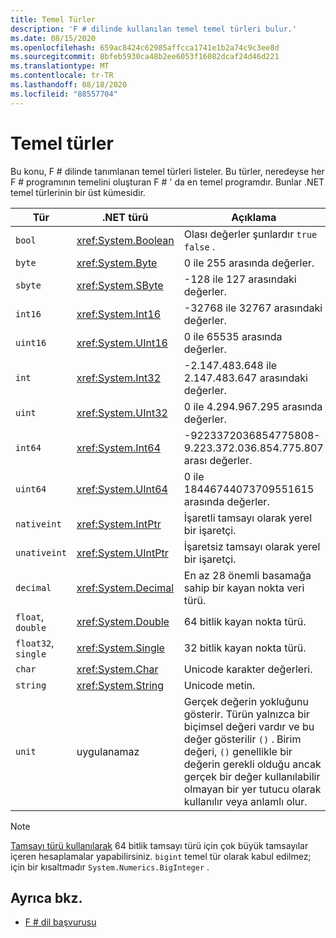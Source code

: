 ```yaml
---
title: Temel Türler
description: 'F # dilinde kullanılan temel temel türleri bulur.'
ms.date: 08/15/2020
ms.openlocfilehash: 659ac8424c62985affcca1741e1b2a74c9c3ee8d
ms.sourcegitcommit: 8bfeb5930ca48b2ee6053f16082dcaf24d46d221
ms.translationtype: MT
ms.contentlocale: tr-TR
ms.lasthandoff: 08/18/2020
ms.locfileid: "88557704"
---
```

# <a name="basic-types"></a>Temel türler

Bu konu, F # dilinde tanımlanan temel türleri listeler. Bu türler, neredeyse her F # programının temelini oluşturan F # ' da en temel programdır. Bunlar .NET temel türlerinin bir üst kümesidir.

|Tür|.NET türü|Açıklama|Örnek|
|----|---------|-----------|-------|
|`bool`|<xref:System.Boolean>|Olası değerler şunlardır `true` `false` .|`true`/`false`|
|`byte`|<xref:System.Byte>|0 ile 255 arasında değerler.|`1uy`|
|`sbyte`|<xref:System.SByte>|-128 ile 127 arasındaki değerler.|`1y`|
|`int16`|<xref:System.Int16>|-32768 ile 32767 arasındaki değerler.|`1s`|
|`uint16`|<xref:System.UInt16>|0 ile 65535 arasında değerler.|`1us`|
|`int`|<xref:System.Int32>|-2.147.483.648 ile 2.147.483.647 arasındaki değerler.|`1`|
|`uint`|<xref:System.UInt32>|0 ile 4.294.967.295 arasında değerler.|`1u`|
|`int64`|<xref:System.Int64>|-9223372036854775808-9.223.372.036.854.775.807 arası değerler.|`1L`|
|`uint64`|<xref:System.UInt64>|0 ile 18446744073709551615 arasında değerler.|`1UL`|
|`nativeint`|<xref:System.IntPtr>|İşaretli tamsayı olarak yerel bir işaretçi.|`nativeint 1`|
|`unativeint`|<xref:System.UIntPtr>|İşaretsiz tamsayı olarak yerel bir işaretçi.|`unativeint 1`|
|`decimal`|<xref:System.Decimal>|En az 28 önemli basamağa sahip bir kayan nokta veri türü.|`1.0`|
|`float`, `double`|<xref:System.Double>|64 bitlik kayan nokta türü.|`1.0`|
|`float32`, `single`|<xref:System.Single>|32 bitlik kayan nokta türü.|`1.0f`|
|`char`|<xref:System.Char>|Unicode karakter değerleri.|`'c'`|
|`string`|<xref:System.String>|Unicode metin.|`"str"`|
|`unit`|uygulanamaz|Gerçek değerin yokluğunu gösterir. Türün yalnızca bir biçimsel değeri vardır ve bu değer gösterilir `()` . Birim değeri, `()` genellikle bir değerin gerekli olduğu ancak gerçek bir değer kullanılabilir olmayan bir yer tutucu olarak kullanılır veya anlamlı olur.|`()`|

> [!NOTE]
> [Tamsayı türü kullanılarak](https://fsharp.github.io/fsharp-core-docs/reference/fsharp-core-bigint.html) 64 bitlik tamsayı türü için çok büyük tamsayılar içeren hesaplamalar yapabilirsiniz. `bigint` temel tür olarak kabul edilmez; için bir kısaltmadır `System.Numerics.BigInteger` .

## <a name="see-also"></a>Ayrıca bkz.

- [F # dil başvurusu](index.md)
